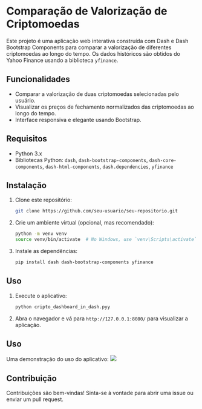 # Comparação de Valorização de Criptomoedas

Este projeto é uma aplicação web interativa construída com Dash e Dash Bootstrap Components para comparar a valorização de diferentes criptomoedas ao longo do tempo. Os dados históricos são obtidos do Yahoo Finance usando a biblioteca `yfinance`.

## Funcionalidades

- Comparar a valorização de duas criptomoedas selecionadas pelo usuário.
- Visualizar os preços de fechamento normalizados das criptomoedas ao longo do tempo.
- Interface responsiva e elegante usando Bootstrap.

## Requisitos

- Python 3.x
- Bibliotecas Python: `dash`, `dash-bootstrap-components`, `dash-core-components`, `dash-html-components`, `dash.dependencies`, `yfinance`

## Instalação

1. Clone este repositório:

   ```sh
   git clone https://github.com/seu-usuario/seu-repositorio.git
   ```

2. Crie um ambiente virtual (opcional, mas recomendado):

   ```sh
   python -m venv venv
   source venv/bin/activate  # No Windows, use `venv\Scripts\activate`
   ```

3. Instale as dependências:

   ```sh
   pip install dash dash-bootstrap-components yfinance
   ```

## Uso

1. Execute o aplicativo:

   ```sh
   python cripto_dashboard_in_dash.pyy
   ```

2. Abra o navegador e vá para `http://127.0.0.1:8080/` para visualizar a aplicação.

## Uso

Uma demonstração do uso do aplicativo:
![](https://i.imgur.com/uGnpPrX.gif)

## Contribuição

Contribuições são bem-vindas! Sinta-se à vontade para abrir uma issue ou enviar um pull request.
